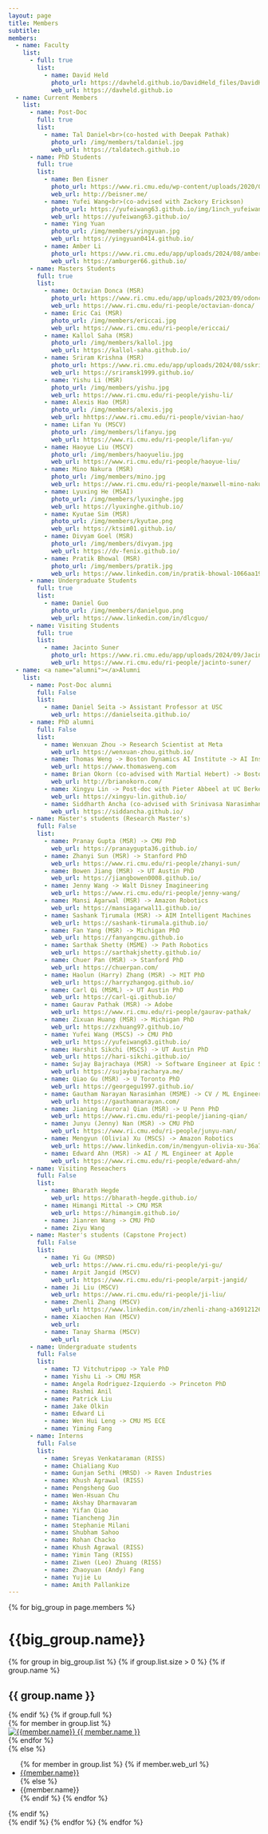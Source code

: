 ```yaml
---
layout: page
title: Members
subtitle:
members:
  - name: Faculty
    list:
      - full: true
        list:
          - name: David Held
            photo_url: https://davheld.github.io/DavidHeld_files/DavidHeld.jpg
            web_url: https://davheld.github.io
  - name: Current Members
    list:
      - name: Post-Doc
        full: true
        list:
          - name: Tal Daniel<br>(co-hosted with Deepak Pathak)
            photo_url: /img/members/taldaniel.jpg
            web_url: https://taldatech.github.io
      - name: PhD Students
        full: true
        list:
          - name: Ben Eisner
            photo_url: https://www.ri.cmu.edu/wp-content/uploads/2020/07/Eisner_Benjamin_2020.png
            web_url: http://beisner.me/
          - name: Yufei Wang<br>(co-advised with Zackory Erickson)
            photo_url: https://yufeiwang63.github.io/img/1inch_yufeiwang.jpg
            web_url: https://yufeiwang63.github.io/
          - name: Ying Yuan
            photo_url: /img/members/yingyuan.jpg
            web_url: https://yingyuan0414.github.io/
          - name: Amber Li
            photo_url: https://www.ri.cmu.edu/app/uploads/2024/08/amberli2_0319-300x450.jpg
            web_url: https://amburger66.github.io/
      - name: Masters Students
        full: true
        list:
          - name: Octavian Donca (MSR)
            photo_url: https://www.ri.cmu.edu/app/uploads/2023/09/odonca-1-300x450.jpg
            web_url: https://www.ri.cmu.edu/ri-people/octavian-donca/
          - name: Eric Cai (MSR)
            photo_url: /img/members/ericcai.jpg
            web_url: https://www.ri.cmu.edu/ri-people/ericcai/
          - name: Kallol Saha (MSR)
            photo_url: /img/members/kallol.jpg
            web_url: https://kallol-saha.github.io/
          - name: Sriram Krishna (MSR)
            photo_url: https://www.ri.cmu.edu/app/uploads/2024/08/sskrishn_0162-300x450.jpg
            web_url: https://sriramsk1999.github.io/
          - name: Yishu Li (MSR)
            photo_url: /img/members/yishu.jpg
            web_url: https://www.ri.cmu.edu/ri-people/yishu-li/
          - name: Alexis Hao (MSR)
            photo_url: /img/members/alexis.jpg
            web_url: hhttps://www.ri.cmu.edu/ri-people/vivian-hao/
          - name: Lifan Yu (MSCV)
            photo_url: /img/members/lifanyu.jpg
            web_url: https://www.ri.cmu.edu/ri-people/lifan-yu/
          - name: Haoyue Liu (MSCV)
            photo_url: /img/members/haoyueliu.jpg
            web_url: https://www.ri.cmu.edu/ri-people/haoyue-liu/
          - name: Mino Nakura (MSR)
            photo_url: /img/members/mino.jpg
            web_url: https://www.ri.cmu.edu/ri-people/maxwell-mino-nakura-fan/
          - name: Lyuxing He (MSAI)
            photo_url: /img/members/lyuxinghe.jpg
            web_url: https://lyuxinghe.github.io/
          - name: Kyutae Sim (MSR)
            photo_url: /img/members/kyutae.png
            web_url: https://ktsim01.github.io/
          - name: Divyam Goel (MSR)
            photo_url: /img/members/divyam.jpg
            web_url: https://dv-fenix.github.io/
          - name: Pratik Bhowal (MSR)
            photo_url: /img/members/pratik.jpg
            web_url: https://www.linkedin.com/in/pratik-bhowal-1066aa198/
      - name: Undergraduate Students
        full: true
        list:
          - name: Daniel Guo
            photo_url: /img/members/danielguo.png
            web_url: https://www.linkedin.com/in/dlcguo/
      - name: Visiting Students
        full: true
        list:
          - name: Jacinto Suner
            photo_url: https://www.ri.cmu.edu/app/uploads/2024/09/Jacinto-Suner-2024.jpg
            web_url: https://www.ri.cmu.edu/ri-people/jacinto-suner/
  - name: <a name="alumni"></a>Alumni
    list:
      - name: Post-Doc alumni
        full: False
        list:
          - name: Daniel Seita -> Assistant Professor at USC
            web_url: https://danielseita.github.io/
      - name: PhD alumni
        full: False
        list:
          - name: Wenxuan Zhou -> Research Scientist at Meta
            web_url: https://wenxuan-zhou.github.io/
          - name: Thomas Weng -> Boston Dynamics AI Institute -> AI Institute
            web_url: https://www.thomasweng.com
          - name: Brian Okorn (co-advised with Martial Hebert) -> Boston Dynamics AI Institute -> AI Institute
            web_url: http://brianokorn.com/
          - name: Xingyu Lin -> Post-doc with Pieter Abbeel at UC Berkeley -> OpenAI
            web_url: https://xingyu-lin.github.io/
          - name: Siddharth Ancha (co-advised with Srinivasa Narasimhan) -> Post-doc with Nick Roy at MIT
            web_url: https://siddancha.github.io/
      - name: Master's students (Research Master's)
        full: False
        list:
          - name: Pranay Gupta (MSR) -> CMU PhD
            web_url: https://pranaygupta36.github.io/
          - name: Zhanyi Sun (MSR) -> Stanford PhD
            web_url: https://www.ri.cmu.edu/ri-people/zhanyi-sun/
          - name: Bowen Jiang (MSR) -> UT Austin PhD
            web_url: https://jiangbowen0008.github.io/
          - name: Jenny Wang -> Walt Disney Imagineering
            web_url: https://www.ri.cmu.edu/ri-people/jenny-wang/
          - name: Mansi Agarwal (MSR) -> Amazon Robotics
            web_url: https://mansiagarwal11.github.io/
          - name: Sashank Tirumala (MSR) -> AIM Intelligent Machines
            web_url: https://sashank-tirumala.github.io/
          - name: Fan Yang (MSR) -> Michigan PhD
            web_url: https://fanyangcmu.github.io
          - name: Sarthak Shetty (MSME) -> Path Robotics
            web_url: https://sarthakjshetty.github.io/
          - name: Chuer Pan (MSR) -> Stanford PhD
            web_url: https://chuerpan.com/
          - name: Haolun (Harry) Zhang (MSR) -> MIT PhD
            web_url: https://harryzhangog.github.io/
          - name: Carl Qi (MSML) -> UT Austin PhD
            web_url: https://carl-qi.github.io/
          - name: Gaurav Pathak (MSR) -> Adobe
            web_url: https://www.ri.cmu.edu/ri-people/gaurav-pathak/
          - name: Zixuan Huang (MSR) -> Michigan PhD
            web_url: https://zxhuang97.github.io/
          - name: Yufei Wang (MSCS) -> CMU PhD
            web_url: https://yufeiwang63.github.io/
          - name: Harshit Sikchi (MSCS) -> UT Austin PhD
            web_url: https://hari-sikchi.github.io/
          - name: Sujay Bajrachaya (MSR) -> Software Engineer at Epic Systems
            web_url: https://sujaybajracharya.me/
          - name: Qiao Gu (MSR) -> U Toronto PhD
            web_url: https://georgegu1997.github.io/
          - name: Gautham Narayan Narasimhan (MSME) -> CV / ML Engineer at Path Robotics
            web_url: https://gauthamnarayan.com/
          - name: Jianing (Aurora) Qian (MSR) -> U Penn PhD
            web_url: https://www.ri.cmu.edu/ri-people/jianing-qian/
          - name: Junyu (Jenny) Nan (MSR) -> CMU PhD
            web_url: https://www.ri.cmu.edu/ri-people/junyu-nan/
          - name: Mengyun (Olivia) Xu (MSCS) -> Amazon Robotics
            web_url: https://www.linkedin.com/in/mengyun-olivia-xu-36a7ab126
          - name: Edward Ahn (MSR) -> AI / ML Engineer at Apple
            web_url: https://www.ri.cmu.edu/ri-people/edward-ahn/
      - name: Visiting Reseachers
        full: False
        list:
          - name: Bharath Hegde
            web_url: https://bharath-hegde.github.io/
          - name: Himangi Mittal -> CMU MSR
            web_url: https://himangim.github.io/
          - name: Jianren Wang -> CMU PhD
          - name: Ziyu Wang
      - name: Master's students (Capstone Project)
        full: False
        list:
          - name: Yi Gu (MRSD)
            web_url: https://www.ri.cmu.edu/ri-people/yi-gu/
          - name: Arpit Jangid (MSCV)
            web_url: https://www.ri.cmu.edu/ri-people/arpit-jangid/
          - name: Ji Liu (MSCV)
            web_url: https://www.ri.cmu.edu/ri-people/ji-liu/
          - name: Zhenli Zhang (MSCV)
            web_url: https://www.linkedin.com/in/zhenli-zhang-a36912126
          - name: Xiaochen Han (MSCV)
            web_url:
          - name: Tanay Sharma (MSCV)
            web_url:
      - name: Undergraduate students
        full: False
        list:
          - name: TJ Vitchutripop -> Yale PhD
          - name: Yishu Li -> CMU MSR
          - name: Angela Rodriguez-Izquierdo -> Princeton PhD
          - name: Rashmi Anil
          - name: Patrick Liu
          - name: Jake Olkin
          - name: Edward Li
          - name: Wen Hui Leng -> CMU MS ECE
          - name: Yiming Fang
      - name: Interns
        full: False
        list:
          - name: Sreyas Venkataraman (RISS)
          - name: Chialiang Kuo
          - name: Gunjan Sethi (MRSD) -> Raven Industries
          - name: Khush Agrawal (RISS)
          - name: Pengsheng Guo
          - name: Wen-Hsuan Chu
          - name: Akshay Dharmavaram
          - name: Yifan Qiao
          - name: Tiancheng Jin
          - name: Stephanie Milani
          - name: Shubham Sahoo
          - name: Rohan Chacko
          - name: Khush Agrawal (RISS)
          - name: Yimin Tang (RISS)
          - name: Ziwen (Leo) Zhuang (RISS)
          - name: Zhaoyuan (Andy) Fang
          - name: Yujie Lu
          - name: Amith Pallankize
---
```


<div class="row">
  {% for big_group in page.members %}
    <h1> {{big_group.name}} </h1>
    {% for group in big_group.list %}
    {% if group.list.size > 0 %}
      {% if group.name %}
        <h2>{{ group.name }}</h2>
      {% endif %}
      {% if group.full %}
      <div class="row member-row">
        {% for member in group.list %}
          <div class="col-xl-3 col-lg-3 col-md-3 text-center col-sm-6 col-xs-6 member-col">
            <a target="_blank" href="{{ member.web_url }}">
              <img class="img-responsive" src="{{ member.photo_url }}" alt="{{member.name}}">
            </a>
            <a target="_blank" href="{{ member.web_url }}">
              {{ member.name }}
            </a>
          </div>
        {% endfor %}
      </div>
      {% else %}
        <ul>
          {% for member in group.list %}
            {% if member.web_url %}
              <li><a href="{{member.web_url}}"> {{member.name}} </a></li>
            {% else %}
              <li><a> {{member.name}} </a></li>
            {% endif %}
          {% endfor %}
        </ul>
      {% endif %}
    <br>
    {% endif %}
    {% endfor %}
  {% endfor %}
</div>

<!-- <h3 id="undergraduate-students">Undergraduate students</h3>
<ul>
</ul>
</div> -->

<!-- <h2 id="collaborators">Collaborators</h2> -->
<!-- <ul>
  <li><a href="https://www.cs.cmu.edu/~astein/">Aaron Steinfeld</a></li>
  <li><a href="https://www.cs.cmu.edu/~kkitani/">Kris Kitani</a></li>
  <li><a href="http://www.lauravherlant.com/">Laura Herlant</a></li>
</ul> -->
